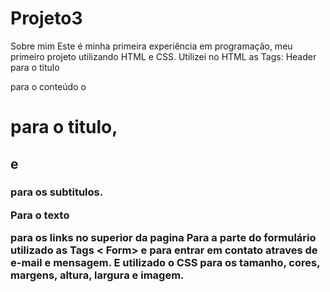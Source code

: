 # Projeto3
Sobre mim
Este é minha primeira experiência em programação, meu primeiro projeto  utilizando HTML e CSS.
Utilizei no HTML as Tags:
Header para o titulo
<Body> para o conteúdo o <H1> para o titulo, <h2> e <h3> para os subtitulos.
<p> Para o texto
<nav>  para os links no superior da pagina 
Para a parte do formulário utilizado as Tags < Form> <label> e <Imput> para entrar em contato atraves de e-mail e mensagem.
E utilizado o CSS para os tamanho, cores, margens, altura, largura e imagem.
